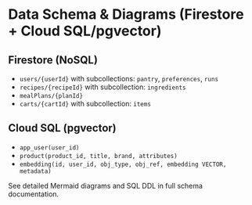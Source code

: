 # Data Schema & Diagrams (Firestore + Cloud SQL/pgvector)

## Firestore (NoSQL)
- `users/{userId}` with subcollections: `pantry`, `preferences`, `runs`
- `recipes/{recipeId}` with subcollection: `ingredients`
- `mealPlans/{planId}`
- `carts/{cartId}` with subcollection: `items`

## Cloud SQL (pgvector)
- `app_user(user_id)`
- `product(product_id, title, brand, attributes)`
- `embedding(id, user_id, obj_type, obj_ref, embedding VECTOR, metadata)`

See detailed Mermaid diagrams and SQL DDL in full schema documentation.
